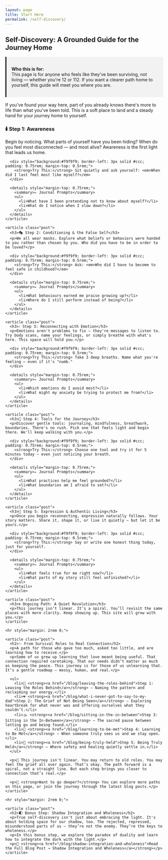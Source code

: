 ```yaml
---
layout: page
title: Start Here
permalink: /self-discovery/
---
```


<main>
  <section class="blog-intro">
    <h2>Self-Discovery: A Grounded Guide for the Journey Home</h2>
    <div style="background: #f2f2f2; padding: 1rem; border-left: 4px solid #333; margin-bottom: 1rem;">
      <p><strong>Who this is for:</strong><br>
      This page is for anyone who feels like they’ve been surviving, not living — whether you're 12 or 112.  
      If you want a clearer path home to yourself, this guide will meet you where you are.</p>
    </div>
    <p>If you've found your way here, part of you already knows there's more to life than what you've been told. This is a soft place to land and a steady hand for your journey home to yourself.</p>
  </section>

  <section class="blog-list">
    <article class="post">
      <h3>🕯️ Step 1: Awareness</h3>
      <p>Begin by noticing. What parts of yourself have you been hiding? When do you feel most disconnected — and most alive? Awareness is the first light that leads us home.</p>

      <div style="background:#f9f9f9; border-left: 3px solid #ccc; padding: 0.75rem; margin-top: 0.5rem;">
        <strong>Try This:</strong> Sit quietly and ask yourself: <em>When did I last feel most like myself?</em>
      </div>

      <details style="margin-top: 0.75rem;">
        <summary>✏️ Journal Prompts</summary>
        <ul>
          <li>What have I been pretending not to know about myself?</li>
          <li>What do I notice when I slow down?</li>
        </ul>
      </details>
    </article>

    <article class="post">
      <h3>🎭 Step 2: Conditioning & the False Self</h3>
      <p>We all wear masks. Explore what beliefs or behaviors were handed to you rather than chosen by you. Who did you have to be in order to be loved?</p>

      <div style="background:#f9f9f9; border-left: 3px solid #ccc; padding: 0.75rem; margin-top: 0.5rem;">
        <strong>Try This:</strong> Ask: <em>Who did I have to become to feel safe in childhood?</em>
      </div>

      <details style="margin-top: 0.75rem;">
        <summary>✏️ Journal Prompts</summary>
        <ul>
          <li>What behaviours earned me praise growing up?</li>
          <li>Where do I still perform instead of being?</li>
        </ul>
      </details>
    </article>

    <article class="post">
      <h3>💧 Step 3: Reconnecting with Emotion</h3>
      <p>Emotions aren't problems to fix — they're messages to listen to. Try body scans, name your feelings, or simply breathe with what's here. This space will hold you.</p>

      <div style="background:#f9f9f9; border-left: 3px solid #ccc; padding: 0.75rem; margin-top: 0.5rem;">
        <strong>Try This:</strong> Take 3 deep breaths. Name what you're feeling — even if it's "numb."
      </div>

      <details style="margin-top: 0.75rem;">
        <summary>✏️ Journal Prompts</summary>
        <ul>
          <li>Which emotions do I avoid most?</li>
          <li>What might my anxiety be trying to protect me from?</li>
        </ul>
      </details>
    </article>

    <article class="post">
      <h3>🧰 Step 4: Tools for the Journey</h3>
      <p>Discover gentle tools: journaling, mindfulness, breathwork, boundaries. There's no rush. Pick one that feels light and begin there. We'll keep walking with you.</p>

      <div style="background:#f9f9f9; border-left: 3px solid #ccc; padding: 0.75rem; margin-top: 0.5rem;">
        <strong>Try This:</strong> Choose one tool and try it for 5 minutes today — even just noticing your breath.
      </div>

      <details style="margin-top: 0.75rem;">
        <summary>✏️ Journal Prompts</summary>
        <ul>
          <li>What practices help me feel grounded?</li>
          <li>What boundaries am I afraid to set?</li>
        </ul>
      </details>
    </article>

    <article class="post">
      <h3>🎤 Step 5: Expression & Authentic Living</h3>
      <p>Once you begin reconnecting, expression naturally follows. Your story matters. Share it, shape it, or live it quietly — but let it be yours.</p>

      <div style="background:#f9f9f9; border-left: 3px solid #ccc; padding: 0.75rem; margin-top: 0.5rem;">
        <strong>Try This:</strong> Say or write one honest thing today, just for yourself.
      </div>

      <details style="margin-top: 0.75rem;">
        <summary>✏️ Journal Prompts</summary>
        <ul>
          <li>What feels true for me right now?</li>
          <li>What parts of my story still feel unfinished?</li>
        </ul>
      </details>
    </article>

    <article class="post">
      <h3>🌀 Ongoing Path: A Quiet Revolution</h3>
      <p>This journey isn’t linear. It’s a spiral. You’ll revisit the same places with more clarity. Keep showing up. This site will grow with you.</p>
    </article>

    <hr style="margin: 2rem 0;">

    <article class="post">
      <h2>✨ From Survival Roles to Real Connection</h2>
      <p>A path for those who gave too much, asked too little, and are learning how to receive.</p>
      <p>Some of us grew up learning that love meant being useful. That connection required caretaking. That our needs didn’t matter as much as keeping the peace. This journey is for those of us unlearning that. It’s a gentle roadmap — messy, human, and real.</p>

      <ul>
        <li>🛑 <strong><a href="/blog/leaving-the-roles-behind">Step 1: Leaving the Roles Behind</a></strong> — Naming the pattern and reclaiming our energy.</li>
        <li>💔 <strong><a href="/blog/what-i-never-got-to-say-to-my-dad">Step 2: The Grief of Not Being Seen</a></strong> — Exploring heartbreak for what never was and offering ourselves what they couldn’t.</li>
        <li>🌫️ <strong><a href="/blog/sitting-in-the-in-between">Step 3: Sitting in the In-Between</a></strong> — The sacred pause between letting go and being found.</li>
        <li>🌱 <strong><a href="/blog/learning-to-be-met">Step 4: Learning to Be Met</a></strong> — When someone truly sees us and we stay open.</li>
        <li>🤝 <strong><a href="/blog/being-truly-held">Step 5: Being Truly Held</a></strong> — Where safety and healing quietly settle in.</li>
      </ul>

      <p>🔁 This journey isn't linear. You may return to old roles. You may feel the grief all over again. That’s okay. The path forward is a spiral, not a straight line. But each step brings you closer to connection that’s real.</p>

      <p>🧭 <strong>Want to go deeper?</strong> You can explore more paths on this page, or join the journey through the latest blog posts.</p>
    </article>

    <hr style="margin: 2rem 0;">

    <article class="post">
      <h2>🌓 Bonus Step: Shadow Integration and Wholeness</h2>
      <p>True self-discovery isn't just about embracing the light. It's about holding space for our shadow, too. The rejected, repressed, misunderstood parts of us — they’re not the enemy. They’re the keys to wholeness.</p>
      <p>In this bonus step, we explore the paradox of duality and learn how to integrate the dark with the light.</p>
      <p>🖤 <strong><a href="/blog/shadow-integration-and-wholeness">Read the Full Blog Post → Shadow Integration and Wholeness</a></strong></p>
    </article>
  </section>
</main>
